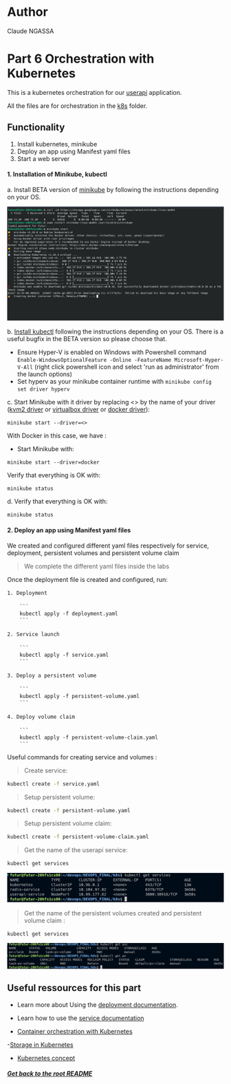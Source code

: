 # Author

Claude NGASSA


# Part 6 Orchestration with Kubernetes 

This is a kubernetes orchestration for our [userapi](https://github.com/eptec-lab/DEVOPS_FINAL/tree/main/userapi) application.

All the files are for orchestration in the [k8s](https://github.com/eptec-lab/DEVOPS_FINAL/tree/main/k8s) folder.

## Functionality

1. Install kubernetes, minikube
2. Deploy an app using Manifest yaml files
3. Start a web server




#### 1. Installation of Minikube, kubectl

a. Install BETA version of [minikube](https://kubernetes.io/docs/tasks/tools/install-minikube/) by following the instructions depending on your OS.

![minikube](../image/minikube_install.png)


b. [Install kubectl](https://kubernetes.io/docs/tasks/tools/) following the instructions depending on your OS. There is a useful bugfix in the BETA version so please choose that.

- Ensure Hyper-V is enabled on Windows with Powershell command `Enable-WindowsOptionalFeature -Online -FeatureName Microsoft-Hyper-V-All` (right click powershell icon and select 'run as administrator' from the launch options)
- Set hyperv as your minikube container runtime with `minikube config set driver hyperv`

c. Start Minikube with it driver by replacing <> by the name of your driver ([kvm2 driver](https://minikube.sigs.k8s.io/docs/drivers/kvm2/) or [virtualbox driver](https://minikube.sigs.k8s.io/docs/drivers/virtualbox/) or [docker driver](https://minikube.sigs.k8s.io/docs/drivers/docker/)):

```
minikube start --driver=<>
```

With Docker in this case, we have :
- Start Minikube with:
```
minikube start --driver=docker
```

Verify that everything is OK with:
```
minikube status
```

d. Verify that everything is OK with:

```
minikube status
```

#### 2. Deploy an app using Manifest yaml files

We created and configured different yaml files respectively for service, deployment, persistent volumes and persistent volume claim

> We complete the different yaml files inside the labs

Once the deployment file is created and configured, run:
    
    1. Deployment  
        
        ```
        kubectl apply -f deployment.yaml
        ```

    2. Service launch
        
        ```
        kubectl apply -f service.yaml
        ```

    3. Deploy a persistent volume
        
        ```
        kubectl apply -f persistent-volume.yaml
        ```

    4. Deploy volume claim
        
        ```
        kubectl apply -f persistent-volume-claim.yaml
        ```




Useful commands for creating service and volumes :

> Create service:

```bash
kubectl create -f service.yaml
```

> Setup persistent volume:

```bash
kubectl create -f persistent-volume.yaml
``` 

> Setup persistent volume claim:

```bash
kubectl create -f persistent-volume-claim.yaml
```


> Get the name of the userapi service:

```bash
kubectl get services
```
![services](../image/pods.png)

> Get the name of the persistent volumes created and persistent volume claim :

```bash
kubectl get services
```
![pv](../image/volume-claim.png)


## Useful ressources for this part
- Learn more about Using the [deployment documentation](https://kubernetes.io/docs/concepts/workloads/controllers/deployment/).
- Learn how to use the [service documentation](https://kubernetes.io/docs/concepts/services-networking/service/)

- [Container orchestration with Kubernetes](https://github.com/adaltas/ece-devops-2022-fall/blob/main/modules/07.container-orchestration/index.md#container-orchestration--with-kubernetes)

-[Storage in Kubernetes](https://github.com/adaltas/ece-devops-2022-fall/blob/main/modules/08.storage-in-kubernetes/index.md#storage-in-kubernetes)

- [Kubernetes concept](https://kubernetes.io/docs/concepts/)

##### [Get back to the root README](https://github.com/eptec-lab/DEVOPS_FINAL#readme)